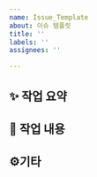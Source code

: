 ```yaml
---
name: Issue_Template
about: 이슈 템플릿
title: ''
labels: ''
assignees: ''

---
```


## ✨ 작업 요약

## 📝 작업 내용

## ⚙️기타
